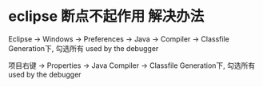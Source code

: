 # eclipse 断点不起作用 解决办法



Eclipse -> Windows -> Preferences -> Java -> Compiler -> Classfile Generation下, 勾选所有 used by the debugger

项目右键 -> Properties -> Java Compiler -> Classfile Generation下, 勾选所有 used by the debugger




